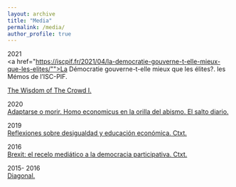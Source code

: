 ```yaml
---
layout: archive
title: "Media"
permalink: /media/
author_profile: true
---
```


2021	\
<a href="https://iscpif.fr/2021/04/la-democratie-gouverne-t-elle-mieux-que-les-elites/"">La Démocratie gouverne-t-elle mieux que les élites?. les Mémos de l’ISC-PIF.</a>

<a href="https://github.com/jsegoviamartin/jsegoviamartin.github.io/blob/main/_media/2021-05-09-The-Wisdom-Of-The-Crowd-I.html">The Wisdom of The Crowd I.</a>

2020 \
<a href="https://www.elsaltodiario.com/laplaza/adaptarse-o-morir-homo-economicus-en-la-orilla-el-abismo">Adaptarse o morir. Homo economicus en la orilla del abismo. El salto diario.</a>

2019 \
<a href="https://ctxt.es/es/20190515/Politica/26120/desigualdad-grafico-del-elefante-dilema-del-prisionero-exclusion-social-jose-segovia.htm">Reflexiones sobre desigualdad y educación económica. Ctxt.</a>

2016 \
<a href="https://ctxt.es/es/20160713/Firmas/7141/Brexit-referendum-democracia-participativa-consultas.htm">Brexit: el recelo mediático a la democracia participativa. Ctxt.</a>		

2015- 2016 \
<a href="https://www.diagonalperiodico.net/tags-autores/jose-segovia-martin">Diagonal.</a>
